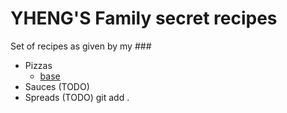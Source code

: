 # YHENG'S Family secret recipes

Set of recipes as given by my ###

* Pizzas
  - [base](./pizzas/base.md)
* Sauces (TODO)
* Spreads (TODO)
git add .
